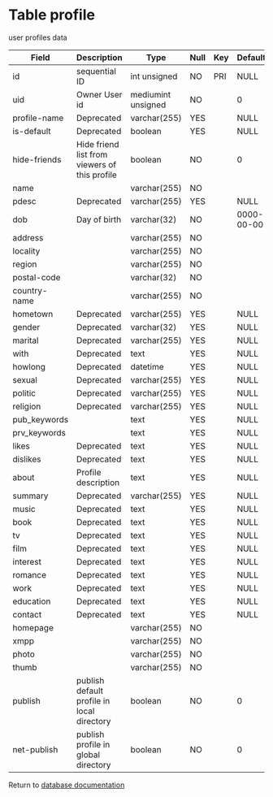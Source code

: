 Table profile
===========
user profiles data

| Field | Description | Type | Null | Key | Default | Extra |
| ----- | ----------- | ---- | ---- | --- | ------- | ----- |
| id           | sequential ID                                 | int unsigned       | NO  | PRI | NULL       | auto_increment |    
| uid          | Owner User id                                 | mediumint unsigned | NO  |     | 0          |                |    
| profile-name | Deprecated                                    | varchar(255)       | YES |     | NULL       |                |    
| is-default   | Deprecated                                    | boolean            | YES |     | NULL       |                |    
| hide-friends | Hide friend list from viewers of this profile | boolean            | NO  |     | 0          |                |    
| name         |                                               | varchar(255)       | NO  |     |            |                |    
| pdesc        | Deprecated                                    | varchar(255)       | YES |     | NULL       |                |    
| dob          | Day of birth                                  | varchar(32)        | NO  |     | 0000-00-00 |                |    
| address      |                                               | varchar(255)       | NO  |     |            |                |    
| locality     |                                               | varchar(255)       | NO  |     |            |                |    
| region       |                                               | varchar(255)       | NO  |     |            |                |    
| postal-code  |                                               | varchar(32)        | NO  |     |            |                |    
| country-name |                                               | varchar(255)       | NO  |     |            |                |    
| hometown     | Deprecated                                    | varchar(255)       | YES |     | NULL       |                |    
| gender       | Deprecated                                    | varchar(32)        | YES |     | NULL       |                |    
| marital      | Deprecated                                    | varchar(255)       | YES |     | NULL       |                |    
| with         | Deprecated                                    | text               | YES |     | NULL       |                |    
| howlong      | Deprecated                                    | datetime           | YES |     | NULL       |                |    
| sexual       | Deprecated                                    | varchar(255)       | YES |     | NULL       |                |    
| politic      | Deprecated                                    | varchar(255)       | YES |     | NULL       |                |    
| religion     | Deprecated                                    | varchar(255)       | YES |     | NULL       |                |    
| pub_keywords |                                               | text               | YES |     | NULL       |                |    
| prv_keywords |                                               | text               | YES |     | NULL       |                |    
| likes        | Deprecated                                    | text               | YES |     | NULL       |                |    
| dislikes     | Deprecated                                    | text               | YES |     | NULL       |                |    
| about        | Profile description                           | text               | YES |     | NULL       |                |    
| summary      | Deprecated                                    | varchar(255)       | YES |     | NULL       |                |    
| music        | Deprecated                                    | text               | YES |     | NULL       |                |    
| book         | Deprecated                                    | text               | YES |     | NULL       |                |    
| tv           | Deprecated                                    | text               | YES |     | NULL       |                |    
| film         | Deprecated                                    | text               | YES |     | NULL       |                |    
| interest     | Deprecated                                    | text               | YES |     | NULL       |                |    
| romance      | Deprecated                                    | text               | YES |     | NULL       |                |    
| work         | Deprecated                                    | text               | YES |     | NULL       |                |    
| education    | Deprecated                                    | text               | YES |     | NULL       |                |    
| contact      | Deprecated                                    | text               | YES |     | NULL       |                |    
| homepage     |                                               | varchar(255)       | NO  |     |            |                |    
| xmpp         |                                               | varchar(255)       | NO  |     |            |                |    
| photo        |                                               | varchar(255)       | NO  |     |            |                |    
| thumb        |                                               | varchar(255)       | NO  |     |            |                |    
| publish      | publish default profile in local directory    | boolean            | NO  |     | 0          |                |    
| net-publish  | publish profile in global directory           | boolean            | NO  |     | 0          |                |    

Return to [database documentation](help/database)

